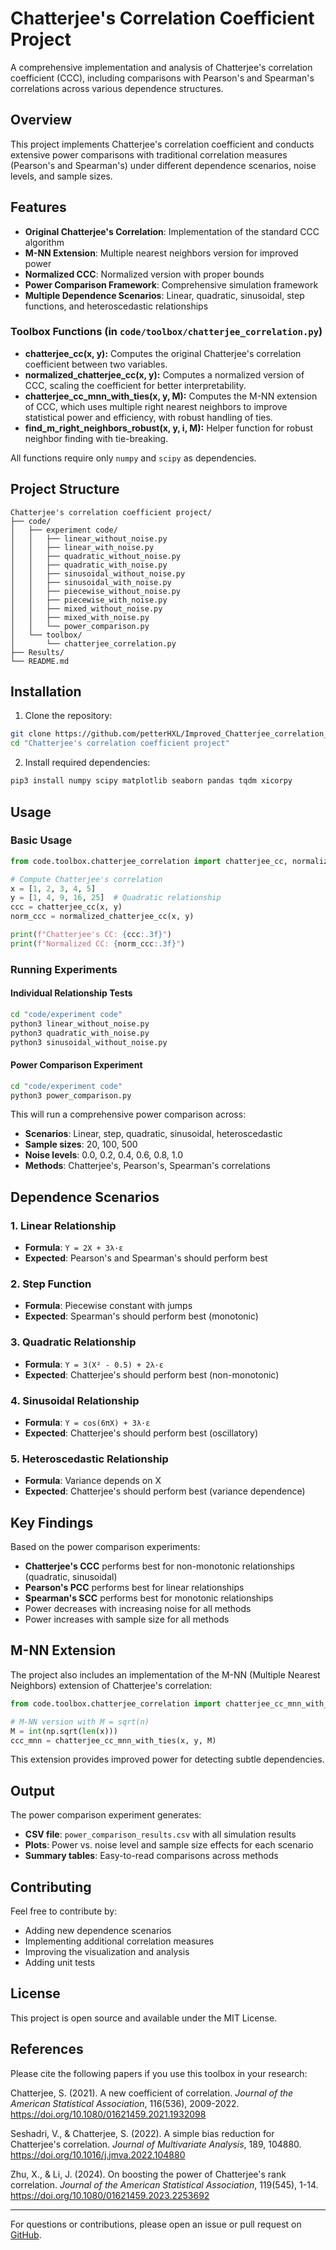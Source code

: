 # Chatterjee's Correlation Coefficient Project

A comprehensive implementation and analysis of Chatterjee's correlation coefficient (CCC), including comparisons with Pearson's and Spearman's correlations across various dependence structures.

## Overview

This project implements Chatterjee's correlation coefficient and conducts extensive power comparisons with traditional correlation measures (Pearson's and Spearman's) under different dependence scenarios, noise levels, and sample sizes.

## Features

- **Original Chatterjee's Correlation**: Implementation of the standard CCC algorithm
- **M-NN Extension**: Multiple nearest neighbors version for improved power
- **Normalized CCC**: Normalized version with proper bounds
- **Power Comparison Framework**: Comprehensive simulation framework
- **Multiple Dependence Scenarios**: Linear, quadratic, sinusoidal, step functions, and heteroscedastic relationships

### Toolbox Functions (in `code/toolbox/chatterjee_correlation.py`)
- **chatterjee_cc(x, y):** Computes the original Chatterjee's correlation coefficient between two variables.
- **normalized_chatterjee_cc(x, y):** Computes a normalized version of CCC, scaling the coefficient for better interpretability.
- **chatterjee_cc_mnn_with_ties(x, y, M):** Computes the M-NN extension of CCC, which uses multiple right nearest neighbors to improve statistical power and efficiency, with robust handling of ties.
- **find_m_right_neighbors_robust(x, y, i, M):** Helper function for robust neighbor finding with tie-breaking.

All functions require only `numpy` and `scipy` as dependencies.

## Project Structure

```
Chatterjee's correlation coefficient project/
├── code/
│   ├── experiment code/
│   │   ├── linear_without_noise.py
│   │   ├── linear_with_noise.py
│   │   ├── quadratic_without_noise.py
│   │   ├── quadratic_with_noise.py
│   │   ├── sinusoidal_without_noise.py
│   │   ├── sinusoidal_with_noise.py
│   │   ├── piecewise_without_noise.py
│   │   ├── piecewise_with_noise.py
│   │   ├── mixed_without_noise.py
│   │   ├── mixed_with_noise.py
│   │   └── power_comparison.py
│   └── toolbox/
│       └── chatterjee_correlation.py
├── Results/
└── README.md
```

## Installation

1. Clone the repository:
```bash
git clone https://github.com/petterHXL/Improved_Chatterjee_correlation_coefficient.git
cd "Chatterjee's correlation coefficient project"
```

2. Install required dependencies:
```bash
pip3 install numpy scipy matplotlib seaborn pandas tqdm xicorpy
```

## Usage

### Basic Usage

```python
from code.toolbox.chatterjee_correlation import chatterjee_cc, normalized_chatterjee_cc

# Compute Chatterjee's correlation
x = [1, 2, 3, 4, 5]
y = [1, 4, 9, 16, 25]  # Quadratic relationship
ccc = chatterjee_cc(x, y)
norm_ccc = normalized_chatterjee_cc(x, y)

print(f"Chatterjee's CC: {ccc:.3f}")
print(f"Normalized CC: {norm_ccc:.3f}")
```

### Running Experiments

#### Individual Relationship Tests
```bash
cd "code/experiment code"
python3 linear_without_noise.py
python3 quadratic_with_noise.py
python3 sinusoidal_without_noise.py
```

#### Power Comparison Experiment
```bash
cd "code/experiment code"
python3 power_comparison.py
```

This will run a comprehensive power comparison across:
- **Scenarios**: Linear, step, quadratic, sinusoidal, heteroscedastic
- **Sample sizes**: 20, 100, 500
- **Noise levels**: 0.0, 0.2, 0.4, 0.6, 0.8, 1.0
- **Methods**: Chatterjee's, Pearson's, Spearman's correlations

## Dependence Scenarios

### 1. Linear Relationship
- **Formula**: `Y = 2X + 3λ·ε`
- **Expected**: Pearson's and Spearman's should perform best

### 2. Step Function
- **Formula**: Piecewise constant with jumps
- **Expected**: Spearman's should perform best (monotonic)

### 3. Quadratic Relationship
- **Formula**: `Y = 3(X² - 0.5) + 2λ·ε`
- **Expected**: Chatterjee's should perform best (non-monotonic)

### 4. Sinusoidal Relationship
- **Formula**: `Y = cos(6πX) + 3λ·ε`
- **Expected**: Chatterjee's should perform best (oscillatory)

### 5. Heteroscedastic Relationship
- **Formula**: Variance depends on X
- **Expected**: Chatterjee's should perform best (variance dependence)

## Key Findings

Based on the power comparison experiments:

- **Chatterjee's CCC** performs best for non-monotonic relationships (quadratic, sinusoidal)
- **Pearson's PCC** performs best for linear relationships
- **Spearman's SCC** performs best for monotonic relationships
- Power decreases with increasing noise for all methods
- Power increases with sample size for all methods

## M-NN Extension

The project also includes an implementation of the M-NN (Multiple Nearest Neighbors) extension of Chatterjee's correlation:

```python
from code.toolbox.chatterjee_correlation import chatterjee_cc_mnn_with_ties

# M-NN version with M = sqrt(n)
M = int(np.sqrt(len(x)))
ccc_mnn = chatterjee_cc_mnn_with_ties(x, y, M)
```

This extension provides improved power for detecting subtle dependencies.

## Output

The power comparison experiment generates:
- **CSV file**: `power_comparison_results.csv` with all simulation results
- **Plots**: Power vs. noise level and sample size effects for each scenario
- **Summary tables**: Easy-to-read comparisons across methods

## Contributing

Feel free to contribute by:
- Adding new dependence scenarios
- Implementing additional correlation measures
- Improving the visualization and analysis
- Adding unit tests

## License

This project is open source and available under the MIT License.

## References

Please cite the following papers if you use this toolbox in your research:

Chatterjee, S. (2021). A new coefficient of correlation. *Journal of the American Statistical Association*, 116(536), 2009-2022. https://doi.org/10.1080/01621459.2021.1932098

Seshadri, V., & Chatterjee, S. (2022). A simple bias reduction for Chatterjee's correlation. *Journal of Multivariate Analysis*, 189, 104880. https://doi.org/10.1016/j.jmva.2022.104880

Zhu, X., & Li, J. (2024). On boosting the power of Chatterjee's rank correlation. *Journal of the American Statistical Association*, 119(545), 1-14. https://doi.org/10.1080/01621459.2023.2253692

---

For questions or contributions, please open an issue or pull request on [GitHub](https://github.com/petterHXL/Improved_Chatterjee_correlation_coefficient).
